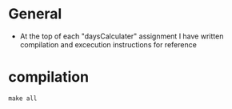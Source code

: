 # General
- At the top of each "daysCalculater" assignment I have written compilation and excecution instructions for reference

# compilation
`make all`
